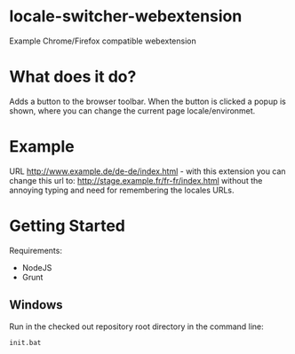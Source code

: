 # locale-switcher-webextension
Example Chrome/Firefox compatible webextension

# What does it do?
Adds a button to the browser toolbar. When the button is clicked a popup is shown,
where you can change the current page locale/environmet.

# Example
URL http://www.example.de/de-de/index.html - with this extension you can change this url to: http://stage.example.fr/fr-fr/index.html
without the annoying typing and need for remembering the locales URLs.

# Getting Started
Requirements:
* NodeJS
* Grunt

## Windows
Run in the checked out repository root directory in the command line:

`init.bat`
